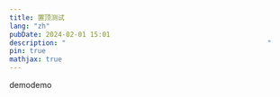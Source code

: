 ```yaml
---
title: 置顶测试
lang: "zh"
pubDate: 2024-02-01 15:01
description: "                                                  "
pin: true
mathjax: true
---
```




demodemo